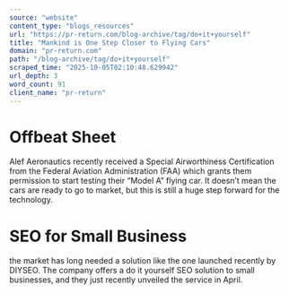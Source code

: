```yaml
---
source: "website"
content_type: "blogs_resources"
url: "https://pr-return.com/blog-archive/tag/do+it+yourself"
title: "Mankind is One Step Closer to Flying Cars"
domain: "pr-return.com"
path: "/blog-archive/tag/do+it+yourself"
scraped_time: "2025-10-05T02:10:48.629942"
url_depth: 3
word_count: 91
client_name: "pr-return"
---
```


# Offbeat Sheet

Alef Aeronautics recently received a Special Airworthiness Certification from the Federal Aviation Administration (FAA) which grants them permission to start testing their “Model A” flying car. It doesn’t mean the cars are ready to go to market, but this is still a huge step forward for the technology.

# SEO for Small Business

the market has long needed a solution like the one launched recently by DIYSEO. The company offers a do it yourself SEO solution to small businesses, and they just recently unveiled the service in April.